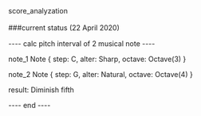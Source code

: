score_analyzation　　

###current status (22 April 2020)　　

---- calc pitch interval of 2 musical note ----

note_1 Note { step: C, alter: Sharp, octave: Octave(3) }

note_2 Note { step: G, alter: Natural, octave: Octave(4) }

result: Diminish fifth

---- end ----
